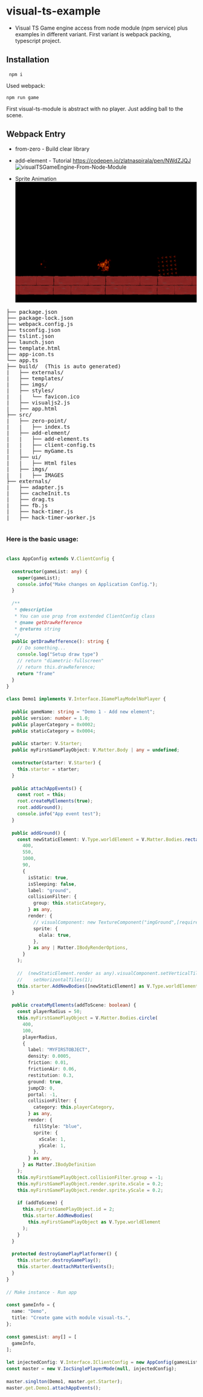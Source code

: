 # visual-ts-example

 - Visual TS Game engine access from node module (npm service) plus examples 
   in different variant.
   First variant is webpack packing, typescript project.

## Installation

```
 npm i
```

Used webpack:
```
npm run game
```

First visual-ts-module is abstract with no player.
Just adding ball to the scene.

## Webpack Entry
 - from-zero     - Build clear library

 - add-element   - Tutorial
   https://codepen.io/zlatnaspirala/pen/NWdZJQJ
   ![visualTSGameEngine-From-Node-Module](https://github.com/zlatnaspirala/visual-ts-module/blob/main/screenshot1.png)

 - Sprite Animation
   ![Sprite-Animation](https://github.com/zlatnaspirala/visual-ts/blob/master/nonproject-files/tutorial-resource/sprite-speed-tiles.gif)


<pre>
├── package.json
├── package-lock.json
├── webpack.config.js
├── tsconfig.json
├── tslint.json
├── launch.json
├── template.html
├── app-icon.ts
└── app.ts
├── build/  (This is auto generated)
|   ├── externals/
|   ├── templates/
|   ├── imgs/
|   ├── styles/
|   |   └── favicon.ico
|   ├── visualjs2.js
|   ├── app.html
├── src/
|   ├── zero-point/
|   |   ├── index.ts
|   ├── add-element/
|   |   ├── add-element.ts
|   |   ├── client-config.ts
|   |   ├── myGame.ts
|   ├── ui/
|   |   ├── Html files
|   ├── imgs/ 
|   |   ├── IMAGES
├── externals/
|   ├── adapter.js
|   ├── cacheInit.ts
|   ├── drag.ts
|   ├── fb.js
|   ├── hack-timer.js
|   ├── hack-timer-worker.js

</pre>


### Here is the basic usage:
```ts

class AppConfig extends V.ClientConfig {

  constructor(gameList: any) {
    super(gameList);
    console.info("Make changes on Application Config.");
  }

  /**
   * @description
   * You can use prop from exstended ClientConfig class
   * @name getDrawRefference
   * @returns string
   */
  public getDrawRefference(): string {
    // Do something...
    console.log("Setup draw type")
    // return "diametric-fullscreen"
    // return this.drawReference;
    return "frame"
  }
}

class Demo1 implements V.Interface.IGamePlayModelNoPlayer {

  public gameName: string = "Demo 1 - Add new element";
  public version: number = 1.0;
  public playerCategory = 0x0002;
  public staticCategory = 0x0004;

  public starter: V.Starter;
  public myFirstGamePlayObject: V.Matter.Body | any = undefined;

  constructor(starter: V.Starter) {
    this.starter = starter;
  }

  public attachAppEvents() {
    const root = this;
    root.createMyElements(true);
    root.addGround();
    console.info("App event test");
  }

  public addGround() {
    const newStaticElement: V.Type.worldElement = V.Matter.Bodies.rectangle(
      400,
      550,
      1000,
      90,
      {
        isStatic: true,
        isSleeping: false,
        label: "ground",
        collisionFilter: {
          group: this.staticCategory,
        } as any,
        render: {
          // visualComponent: new TextureComponent("imgGround",[require("./imgs/backgrounds/wall3.png")]),
          sprite: {
            olala: true,
          },
        } as any | Matter.IBodyRenderOptions,
      }
    );

    //  (newStaticElement.render as any).visualComponent.setVerticalTiles(2).
    //    setHorizontalTiles(1);
    this.starter.AddNewBodies([newStaticElement] as V.Type.worldElement);
  }

  public createMyElements(addToScene: boolean) {
    const playerRadius = 50;
    this.myFirstGamePlayObject = V.Matter.Bodies.circle(
      400,
      100,
      playerRadius,
      {
        label: "MYFIRSTOBJECT",
        density: 0.0005,
        friction: 0.01,
        frictionAir: 0.06,
        restitution: 0.3,
        ground: true,
        jumpCD: 0,
        portal: -1,
        collisionFilter: {
          category: this.playerCategory,
        } as any,
        render: {
          fillStyle: "blue",
          sprite: {
            xScale: 1,
            yScale: 1,
          },
        } as any,
      } as Matter.IBodyDefinition
    );
    this.myFirstGamePlayObject.collisionFilter.group = -1;
    this.myFirstGamePlayObject.render.sprite.xScale = 0.2;
    this.myFirstGamePlayObject.render.sprite.yScale = 0.2;

    if (addToScene) {
      this.myFirstGamePlayObject.id = 2;
      this.starter.AddNewBodies(
        this.myFirstGamePlayObject as V.Type.worldElement
      );
    }
  }

  protected destroyGamePlayPlatformer() {
    this.starter.destroyGamePlay();
    this.starter.deattachMatterEvents();
  }
}

// Make instance - Run app

const gameInfo = {
  name: "Demo",
  title: "Create game with module visual-ts.",
};

const gamesList: any[] = [
  gameInfo,
];

let injectedConfig: V.Interface.IClientConfig = new AppConfig(gamesList);
const master = new V.IocSinglePlayerMode(null, injectedConfig);

master.singlton(Demo1, master.get.Starter);
master.get.Demo1.attachAppEvents();

```